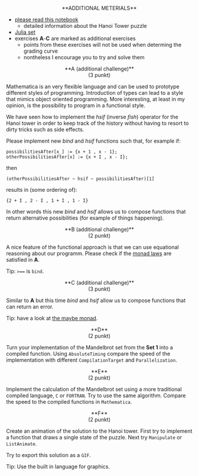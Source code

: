 <center>
**ADDITIONAL METERIALS**
</center>

- [please read this notebook](---ThisDir---/hanoi.nb)
  - detailed information about the Hanoi Tower puzzle
- [Julia set](https://mathworld.wolfram.com/JuliaSet.html)
- exercises **A**-**C** are marked as additional exercises
  - points from these exercises will not be used when determing 
    the grading curve
  - nontheless I encourage you to try and solve them

<center>
**A (additional challenge)**
</center>

<center>
(3 punkt)
</center>

Mathematica is an very flexible language and can be used to prototype
different styles of programming. Introduction of types can lead to 
a style that mimics object oriented programming. 
More interesting, at least in my opinion, is the possibility to 
program in a functional style.

We have seen how to 
implement the *hsif* (inverse *fish*) operator for the
Hanoi tower in order to keep track of the history without
having to resort to dirty tricks such as side effects.

Please implement new *bind* and *hsif* functions such that, for example if:
```
possibilitiesAfter[x_] := {x + 1 , x - 1};
otherPossibilitiesAfter[x] := {x + I , x - I};
```
then
```
(otherPossibilitiesAfter ~ hsif	~ possibilitiesAfter)[1]
```
results in (some ordering of):
```
{2 + I , 2 - I , 1 + I , 1 - I}
```

In other words this new *bind* and *hsif* allows us to compose functions that 
return alternative possibilities (for example of things happening).

<center>
**B (additional challenge)**
</center>

<center>
(2 punkt)
</center>

A nice feature of the functional approach is that we can use equational reasoning 
about our programm. Please check if the [monad laws](https://wiki.haskell.org/Monad_laws)
are satisfied in **A**. 

Tip: `>==` is `bind`.

<center>
**C (additional challenge)**
</center>

<center>
(3 punkt)
</center>

Similar to **A** but this time *bind* and *hsif* allow us to compose
functions that can return an error. 

Tip: have a look at [the maybe monad](https://wiki.haskell.org/Maybe).

<center>
**D**
</center>

<center>
(2 punkt)
</center>

Turn your implementation of the Mandelbrot set from the **Set 1**
into a compiled function. Using `AbsoluteTiming` compare the speed
of the implementation with different `CompilationTarget` and `Parallelization`.

<center>
**E**
</center>

<center>
(2 punkt)
</center>

Implement the calculation of the Mandelbrot set using
a more traditional compiled language, `C` or `FORTRAN`.
Try to use the same algorithm. Compare the speed
to the compiled functions in `Mathematica`.

<center>
**F**
</center>

<center>
(2 punkt)
</center>

Create an animation of the solution to the Hanoi tower. 
First try to implement a function that draws a
single state of the puzzle. Next try `Manipulate` or `ListAnimate`.

Try to export this solution as a `GIF`.

Tip: Use the built in language for graphics. 

